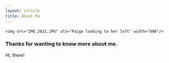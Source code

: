 ```yaml
---
layout: article
title: About Me
---
```


<p align="center">
	
	<img src="IMG_2821.JPG" alt="Paige looking to her left" width="600"/>

</p>

### Thanks for wanting to know more about me. 

Hi, there! 



